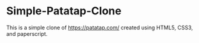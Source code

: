 ﻿# Simple-Patatap-Clone
This is a simple clone of https://patatap.com/ created using HTML5, CSS3, and paperscript.
